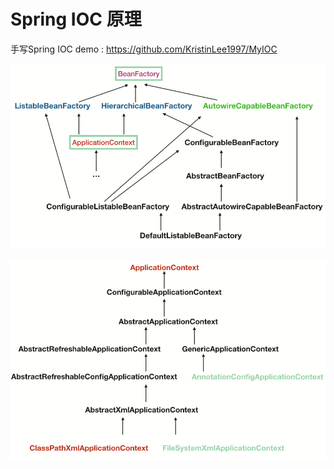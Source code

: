 # Spring IOC 原理
手写Spring IOC demo : https://github.com/KristinLee1997/MyIOC

![BeanFactory](https://github.com/KristinLee1997/Interview-Java/raw/master/img/BeanFactory.png)

![ApplicationContext](https://github.com/KristinLee1997/Interview-Java/raw/master/img/ApplicationContext.png)

